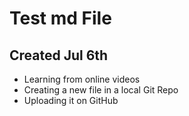 # Test md File 
## Created Jul 6th

* Learning from online videos
* Creating a new file in a local Git Repo
* Uploading it on GitHub